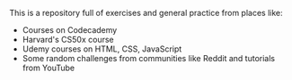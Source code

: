 This is a repository full of exercises and general practice from places like:

- Courses on Codecademy
- Harvard's CS50x course
- Udemy courses on HTML, CSS, JavaScript
- Some random challenges from communities like Reddit and tutorials from YouTube
